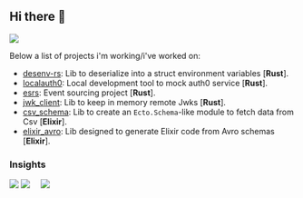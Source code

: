 ## Hi there 👋

![](https://komarev.com/ghpvc/?username=cottinisimone&color=green&abbreviated=true)

Below a list of projects i'm working/i've worked on:

- [desenv-rs](https://github.com/cottinisimone/desenv-rs): Lib to deserialize into a struct environment variables [**Rust**].
- [localauth0](https://github.com/primait/localauth0): Local development tool to mock auth0 service [**Rust**].
- [esrs](https://github.com/primait/event_sourcing.rs): Event sourcing project [**Rust**].
- [jwk_client](https://github.com/primait/jwks_client): Lib to keep in memory remote Jwks [**Rust**].
- [csv_schema](https://github.com/primait/csv_schema): Lib to create an `Ecto.Schema`-like module to fetch data from Csv [**Elixir**].
- [elixir_avro](https://github.com/primait/elixir-avro): Lib designed to generate Elixir code from Avro schemas [**Elixir**].

### Insights


<div align="left">
    <img src="https://github-profile-summary-cards.vercel.app/api/cards/profile-details?username=cottinisimone&theme=dark" />
    <img src="https://github-profile-summary-cards.vercel.app/api/cards/most-commit-language?username=cottinisimone&theme=dark" />
    <img src="https://github-readme-streak-stats.herokuapp.com/?user=cottinisimone&hide_border=true&card_width=340&card_height=200&theme=dark" style="margin-left: 15px;" />
</div>
